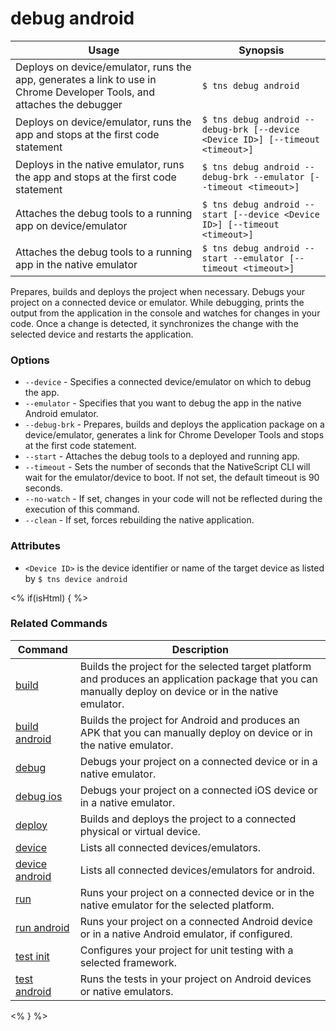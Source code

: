 debug android
==========

Usage | Synopsis
---|---
Deploys on device/emulator, runs the app, generates a link to use in Chrome Developer Tools, and attaches the debugger | `$ tns debug android`
Deploys on device/emulator, runs the app and stops at the first code statement | `$ tns debug android --debug-brk [--device <Device ID>] [--timeout <timeout>]`
Deploys in the native emulator, runs the app and stops at the first code statement | `$ tns debug android --debug-brk --emulator [--timeout <timeout>]`
Attaches the debug tools to a running app on device/emulator | `$ tns debug android --start [--device <Device ID>] [--timeout <timeout>]`
Attaches the debug tools to a running app in the native emulator | `$ tns debug android --start --emulator [--timeout <timeout>]`

Prepares, builds and deploys the project when necessary. Debugs your project on a connected device or emulator.
While debugging, prints the output from the application in the console and watches for changes in your code. Once a change is detected, it synchronizes the change with the selected device and restarts the application.

### Options
* `--device` - Specifies a connected device/emulator on which to debug the app.
* `--emulator` - Specifies that you want to debug the app in the native Android emulator.
* `--debug-brk` - Prepares, builds and deploys the application package on a device/emulator, generates a link for Chrome Developer Tools and stops at the first code statement.
* `--start` - Attaches the debug tools to a deployed and running app.
* `--timeout` - Sets the number of seconds that the NativeScript CLI will wait for the emulator/device to boot. If not set, the default timeout is 90 seconds.
* `--no-watch` - If set, changes in your code will not be reflected during the execution of this command.
* `--clean` - If set, forces rebuilding the native application.

### Attributes
* `<Device ID>` is the device identifier or name of the target device as listed by `$ tns device android`

<% if(isHtml) { %>

### Related Commands

Command | Description
----------|----------
[build](build.html) | Builds the project for the selected target platform and produces an application package that you can manually deploy on device or in the native emulator.
[build android](build-android.html) | Builds the project for Android and produces an APK that you can manually deploy on device or in the native emulator.
[debug](debug.html) | Debugs your project on a connected device or in a native emulator.
[debug ios](debug-ios.html) | Debugs your project on a connected iOS device or in a native emulator.
[deploy](deploy.html) | Builds and deploys the project to a connected physical or virtual device.
[device](../../device/device.html) | Lists all connected devices/emulators.
[device android](../../device/device-android.html) | Lists all connected devices/emulators for android.
[run](run.html) | Runs your project on a connected device or in the native emulator for the selected platform.
[run android](run-android.html) | Runs your project on a connected Android device or in a native Android emulator, if configured.
[test init](test-init.html) | Configures your project for unit testing with a selected framework.
[test android](test-android.html) | Runs the tests in your project on Android devices or native emulators.
<% } %>